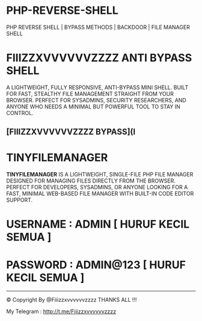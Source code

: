 # PHP-REVERSE-SHELL

PHP REVERSE SHELL | BYPASS METHODS | BACKDOOR | FILE MANAGER SHELL

# FIIIZZXVVVVVVZZZZ ANTI BYPASS SHELL

A LIGHTWEIGHT, FULLY RESPONSIVE, ANTI-BYPASS MINI SHELL. BUILT FOR FAST, STEALTHY FILE MANAGEMENT STRAIGHT FROM YOUR BROWSER. PERFECT FOR SYSADMINS, SECURITY RESEARCHERS, AND ANYONE WHO NEEDS A MINIMAL BUT POWERFUL TOOL TO STAY IN CONTROL.

[FIIIZZXVVVVVVZZZZ BYPASS](l
--------------------------
# TINYFILEMANAGER

**TINYFILEMANAGER** IS A LIGHTWEIGHT, SINGLE-FILE PHP FILE MANAGER DESIGNED FOR MANAGING FILES DIRECTLY FROM THE BROWSER. PERFECT FOR DEVELOPERS, SYSADMINS, OR ANYONE LOOKING FOR A FAST, MINIMAL WEB-BASED FILE MANAGER WITH BUILT-IN CODE EDITOR SUPPORT.

# USERNAME : ADMIN [ HURUF KECIL SEMUA ]
# PASSWORD : ADMIN@123 [ HURUF KECIL SEMUA ]
---
© Copyright By @Fiiizzxvvvvvvzzzz THANKS ALL !!!


My Telegram : http://t.me/Fiiizzxvvvvvvzzzz

